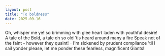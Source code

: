 ```yaml
---
layout: post
title: "To boldness"
date: 2025-09-16
---
```


Oh, whisper me ye!
so brimming with glee
heart laden with youthful desire!
A tale of the Bold,
a tale oh so old
'tis heard around many a fire
Speak not of the faint -
however they quaint! -
I'm sickened by prudent compliance
'til I sail yonder
please, let me ponder
these fearless, magnificent Giants!